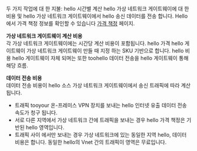 두 가지 작업에 대 한 지불: hello 시간별 계산 hello 가상 네트워크 게이트웨이에 대 한 비용 및 hello 가상 네트워크 게이트웨이에서 hello 송신 데이터를 전송 합니다. Hello에서 가격 책정 정보를 확인할 수 있습니다 [가격 책정](https://azure.microsoft.com/pricing/details/vpn-gateway) 페이지.

**가상 네트워크 게이트웨이 계산 비용**<br>각 가상 네트워크 게이트웨이에는 시간당 계산 비용이 포함됩니다. hello 가격 hello 게이트웨이 가상 네트워크 게이트웨이 만들 때 지정 하는 SKU 기반으로 합니다. hello 비용 hello 게이트웨이 자체 되며는 또한 toohello 데이터 전송을 hello 게이트웨이 통해 해당 흐름.

**데이터 전송 비용**<br>데이터 전송 비용이 hello 소스 가상 네트워크 게이트웨이에서 송신 트래픽에 따라 계산 됩니다.

* 트래픽 tooyour 온-프레미스 VPN 장치를 보내는 hello 인터넷 유출 데이터 전송 속도가 청구 됩니다.
* 서로 다른 지역에서 가상 네트워크 간에 트래픽을 보내는 경우 hello 가격 책정은 기반된 hello 영역입니다.
* 트래픽 사이 에서만 보내는 경우 가상 네트워크에 있는 동일한 지역 hello, 데이터 비용은 합니다. 동일한 hello의 Vnet 간의 트래픽이 영역은 무료입니다.

